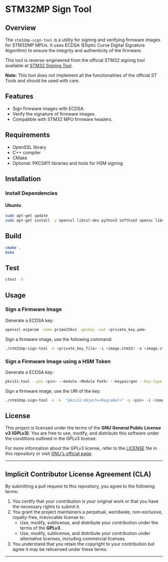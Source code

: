 # STM32MP Sign Tool

## Overview

The `stm32mp-sign-tool` is a utility for signing and verifying firmware images for STM32MP MPUs. 
It uses ECDSA (Elliptic Curve Digital Signature Algorithm) to ensure the integrity and authenticity of the firmware.

This tool is reverse-engineered from the official STM32 signing tool available at [STM32 Signing Tool](https://wiki.st.com/stm32mpu/wiki/Signing_tool).

**Note:** This tool does not implement all the functionalities of the official ST Tools and should be used with care.

## Features

- Sign firmware images with ECDSA.
- Verify the signature of firmware images.
- Compatible with STM32 MPU firmware headers.

## Requirements

- OpenSSL library
- C++ compiler
- CMake
- Optional: PKCS#11 libraries and tools for HSM signing

## Installation

### Install Dependencies

#### Ubuntu

```sh
sudo apt-get update
sudo apt-get install -y openssl libssl-dev python3 softhsm2 opensc libengine-pkcs11-openssl
```

## Build

```sh
cmake .
make
```

## Test

```sh
ctest -V
```

## Usage

### Sign a Firmware Image

Generate a ECDSA key:

```sh
openssl ecparam -name prime256v1 -genkey -out <private_key.pem>
```
Sign a firmware image, use the following command:

```sh
./stm32mp-sign-tool -k <private_key_file> -i <image.stm32> -o <image.stm32.signed>
```

### Sign a Firmware Image using a HSM Token

Generate a ECDSA key:

```sh
pkcs11-tool --pin <pin> --module <Module Path> --keypairgen --key-type EC:prime256v1 --id <KeyID> --label <KeyLabel>
```

Sign a firmware image, use the URI of the key:

```sh
./stm32mp-sign-tool -v -k  "pkcs11:object=<KeyLabel>" -p <pin> -i <image.stm32> -o <image.stm32.signed>
```

## License

This project is licensed under the terms of the **GNU General Public License v3 (GPLv3)**.
You are free to use, modify, and distribute this software under the conditions outlined in the GPLv3 license.

For more information about the GPLv3 license, refer to the [LICENSE](LICENSE) file in this repository or visit [GNU's official page](https://www.gnu.org/licenses/gpl-3.0.html).

---

## Implicit Contributor License Agreement (CLA)

By submitting a pull request to this repository, you agree to the following terms:

1. You certify that your contribution is your original work or that you have the necessary rights to submit it.
2. You grant the project maintainers a perpetual, worldwide, non-exclusive, royalty-free, irrevocable license to:
   - Use, modify, sublicense, and distribute your contribution under the terms of the **GPLv3**.
   - Use, modify, sublicense, and distribute your contribution under alternative licenses, including commercial licenses.
3. You understand that you retain the copyright to your contribution but agree it may be relicensed under these terms.

---